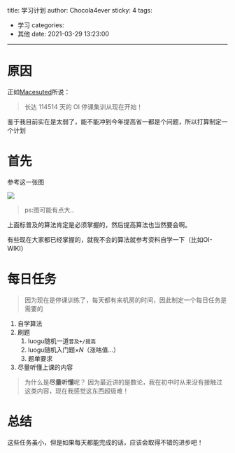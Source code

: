 title: 学习计划
author: Chocola4ever
sticky: 4
tags:
  - 学习
categories:
  - 其他
date: 2021-03-29 13:23:00

---

# 原因

正如[Macesuted](https://www.luogu.com.cn/user/98482)所说：

> 长达 114514 天的 OI 停课集训从现在开始！

鉴于我目前实在是太弱了，能不能冲到今年提高省一都是个问题，所以打算制定一个计划

# 首先

参考这一张图

![](https://sc01.alicdn.com/kf/U4756e778f9fa40b9a5560cbd3efc41a6l.jpg)

> ps:图可能有点大..

上面标普及的算法肯定是必须掌握的，然后提高算法也当然要会啊。

有些现在大家都已经掌握的，就我不会的算法就参考资料自学一下（比如OI-WIKI）

# 每日任务

> 因为现在是停课训练了，每天都有来机房的时间，因此制定一个每日任务是需要的

1. 自学算法
2. 刷题
	1. luogu随机一道`普及+/提高`
	2. luogu随机入门题$\times N$（涨咕值...）
	3. 题单要求
3. 尽量听懂上课的内容

> 为什么是**尽量听懂**呢？
> 因为最近讲的是数论，我在初中时从来没有接触过这类内容，现在我感觉这东西超级难！

# 总结

这些任务虽小，但是如果每天都能完成的话，应该会取得不错的进步吧！